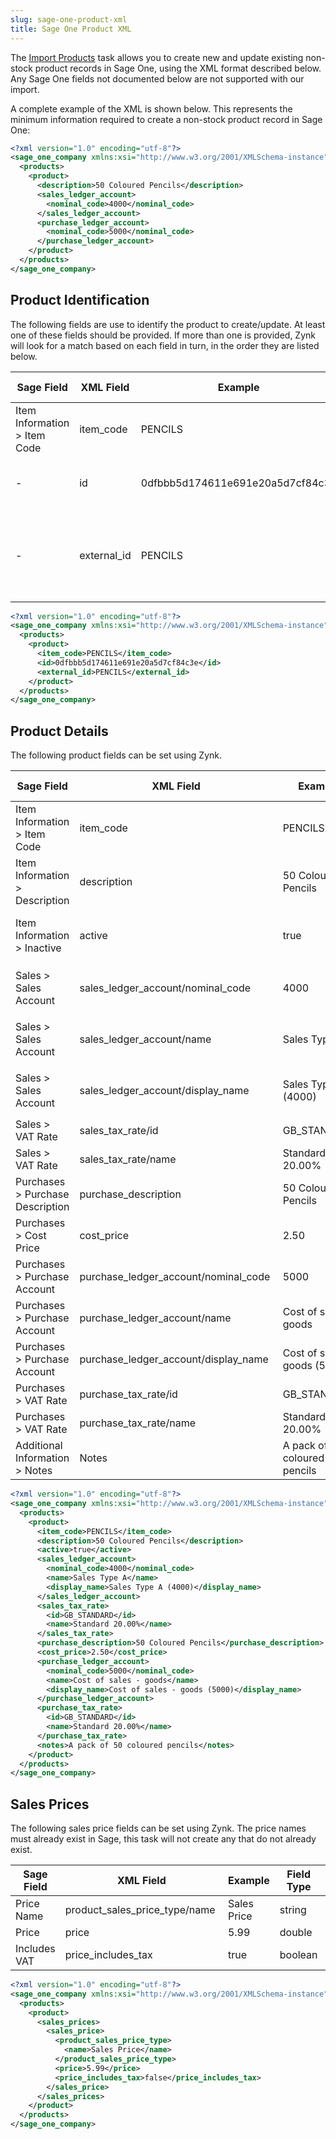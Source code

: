 ```yaml
---
slug: sage-one-product-xml
title: Sage One Product XML
---
```

The [Import Products](uploading-products-to-sage-one) task allows you to create new and update existing non-stock product records in Sage One, using the XML format described below. Any Sage One fields not documented below are not supported with our import.   

A complete example of the XML is shown below. This represents the minimum information required to create a non-stock product record in Sage One:

```xml
<?xml version="1.0" encoding="utf-8"?>
<sage_one_company xmlns:xsi="http://www.w3.org/2001/XMLSchema-instance" xmlns:xsd="http://www.w3.org/2001/XMLSchema">
  <products>
    <product>
      <description>50 Coloured Pencils</description>
      <sales_ledger_account>
        <nominal_code>4000</nominal_code>
      </sales_ledger_account>
      <purchase_ledger_account>
        <nominal_code>5000</nominal_code>
      </purchase_ledger_account>
    </product>
  </products>
</sage_one_company>
```

## Product Identification
The following fields are use to identify the product to create/update. At least one of these fields should be provided. If more than one is provided, Zynk will look for a match based on each field in turn, in the order they are listed below.

| Sage Field | XML Field | Example | Field Type | Input | Notes |
| --- | --- | --- | --- | --- | --- |
| Item Information > Item Code | item_code | PENCILS | string | Optional |  |
| - | id | 0dfbbb5d174611e691e20a5d7cf84c3e | GUID | Optional | Sage's unique product ID. |
| - | external_id | PENCILS | string  | Optional | The ID of the product from the source data. |

```xml
<?xml version="1.0" encoding="utf-8"?>
<sage_one_company xmlns:xsi="http://www.w3.org/2001/XMLSchema-instance" xmlns:xsd="http://www.w3.org/2001/XMLSchema">
  <products>
    <product>
      <item_code>PENCILS</item_code>
      <id>0dfbbb5d174611e691e20a5d7cf84c3e</id>
      <external_id>PENCILS</external_id>
    </product>
  </products>
</sage_one_company>
```

## Product Details
The following product fields can be set using Zynk.

| Sage Field | XML Field | Example | Field Type | Input | Notes |
| --- | --- | --- | --- | --- | --- |
| Item Information > Item Code | item_code | PENCILS | string | Optional |  |
| Item Information > Description | description | 50 Coloured Pencils | string | Required |  |
| Item Information > Inactive | active | true | string | Optional | Set to true to make the product active, or false to make it inactive |
| Sales > Sales Account | sales_ledger_account/nominal_code | 4000 | string | Dependant | At least one of the `sales_ledger_account` elements must be provided |
| Sales > Sales Account | sales_ledger_account/name | Sales Type A | string | Dependant | At least one of the `sales_ledger_account` elements must be provided |
| Sales > Sales Account | sales_ledger_account/display_name | Sales Type A (4000) | string | Dependant | At least one of the `sales_ledger_account` elements must be provided |
| Sales > VAT Rate | sales_tax_rate/id | GB_STANDARD | string | Optional |  |
| Sales > VAT Rate | sales_tax_rate/name | Standard 20.00% | string | Optional |  |
| Purchases > Purchase Description | purchase_description | 50 Coloured Pencils | string | Optional |  |
| Purchases > Cost Price | cost_price | 2.50 | double | Optional |  |
| Purchases > Purchase Account | purchase_ledger_account/nominal_code | 5000 | string | Optional |  |
| Purchases > Purchase Account | purchase_ledger_account/name | Cost of sales - goods | string | Optional |  |
| Purchases > Purchase Account | purchase_ledger_account/display_name | Cost of sales - goods (5000) | string | Optional |  |
| Purchases > VAT Rate | purchase_tax_rate/id | GB_STANDARD | string | Optional |  |
| Purchases > VAT Rate | purchase_tax_rate/name | Standard 20.00% | string | Optional |  |
| Additional Information > Notes | Notes | A pack of 50 coloured pencils | string | Optional |  |

```xml
<?xml version="1.0" encoding="utf-8"?>
<sage_one_company xmlns:xsi="http://www.w3.org/2001/XMLSchema-instance" xmlns:xsd="http://www.w3.org/2001/XMLSchema">
  <products>
    <product>
      <item_code>PENCILS</item_code>
      <description>50 Coloured Pencils</description>
      <active>true</active>
      <sales_ledger_account>
        <nominal_code>4000</nominal_code>
        <name>Sales Type A</name>
        <display_name>Sales Type A (4000)</display_name>
      </sales_ledger_account>
      <sales_tax_rate>
        <id>GB_STANDARD</id>
        <name>Standard 20.00%</name>
      </sales_tax_rate>
      <purchase_description>50 Coloured Pencils</purchase_description>
      <cost_price>2.50</cost_price>
      <purchase_ledger_account>
        <nominal_code>5000</nominal_code>
        <name>Cost of sales - goods</name>
        <display_name>Cost of sales - goods (5000)</display_name>
      </purchase_ledger_account>
      <purchase_tax_rate>
        <id>GB_STANDARD</id>
        <name>Standard 20.00%</name>
      </purchase_tax_rate>
      <notes>A pack of 50 coloured pencils</notes>
    </product>
  </products>
</sage_one_company>
```

## Sales Prices
The following sales price fields can be set using Zynk. The price names must already exist in Sage, this task will not create any that do not already exist.

| Sage Field | XML Field | Example | Field Type | Input | Notes |
| --- | --- | --- | --- | --- | --- |
| Price Name | product_sales_price_type/name | Sales Price | string | Required |  |
| Price | price | 5.99 | double | Required |  |
| Includes VAT | price_includes_tax | true | boolean | Optional |  |

```xml
<?xml version="1.0" encoding="utf-8"?>
<sage_one_company xmlns:xsi="http://www.w3.org/2001/XMLSchema-instance" xmlns:xsd="http://www.w3.org/2001/XMLSchema">
  <products>
    <product>
      <sales_prices>
        <sales_price>
          <product_sales_price_type>
            <name>Sales Price</name>
          </product_sales_price_type>
          <price>5.99</price>
          <price_includes_tax>false</price_includes_tax>
        </sales_price>
      </sales_prices>
    </product>
  </products>
</sage_one_company>
```
